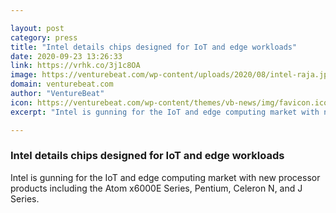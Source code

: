 ```yaml
---

layout: post
category: press
title: "Intel details chips designed for IoT and edge workloads"
date: 2020-09-23 13:26:33
link: https://vrhk.co/3j1c8OA
image: https://venturebeat.com/wp-content/uploads/2020/08/intel-raja.jpg?w=1200&strip=all
domain: venturebeat.com
author: "VentureBeat"
icon: https://venturebeat.com/wp-content/themes/vb-news/img/favicon.ico
excerpt: "Intel is gunning for the IoT and edge computing market with new processor products including the Atom x6000E Series, Pentium, Celeron N, and J Series."

---
```


### Intel details chips designed for IoT and edge workloads

Intel is gunning for the IoT and edge computing market with new processor products including the Atom x6000E Series, Pentium, Celeron N, and J Series.